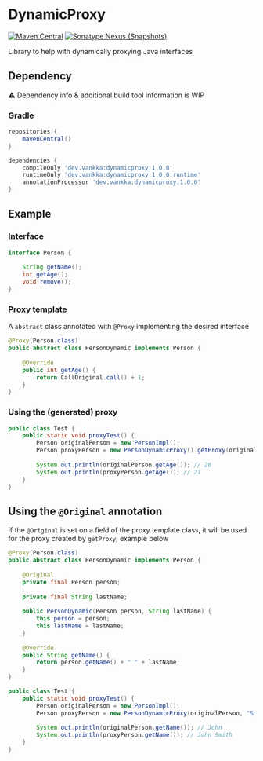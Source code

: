 # DynamicProxy

[![Maven Central](https://img.shields.io/maven-central/v/dev.vankka/dynamicproxy?label=release)](https://central.sonatype.com/search?q=g:dev.vankka%20a:dynamicproxy)
[![Sonatype Nexus (Snapshots)](https://img.shields.io/nexus/s/dev.vankka/dependencydownload-runtime?label=dev&server=https%3A%2F%2Fs01.oss.sonatype.org)](https://s01.oss.sonatype.org/#view-repositories;snapshots~browsestorage~dev)

Library to help with dynamically proxying Java interfaces

## Dependency

⚠️ Dependency info & additional build tool information is WIP

### Gradle
```groovy
repositories {
    mavenCentral()
}

dependencies {
    compileOnly 'dev.vankka:dynamicproxy:1.0.0'
    runtimeOnly 'dev.vankka:dynamicproxy:1.0.0:runtime'
    annotationProcessor 'dev.vankka:dynamicproxy:1.0.0'
}
```

## Example

### Interface
```java
interface Person {
    
    String getName();
    int getAge();
    void remove();
}
```

### Proxy template
A `abstract` class annotated with `@Proxy` implementing the desired interface 
```java
@Proxy(Person.class)
public abstract class PersonDynamic implements Person {
    
    @Override
    public int getAge() {
        return CallOriginal.call() + 1;
    }
}
```

### Using the (generated) proxy
```java
public class Test {
    public static void proxyTest() {
        Person originalPerson = new PersonImpl();
        Person proxyPerson = new PersonDynamicProxy().getProxy(originalPerson);
        
        System.out.println(originalPerson.getAge()); // 20
        System.out.println(proxyPerson.getAge()); // 21
    }
}
```

## Using the `@Original` annotation
If the `@Original` is set on a field of the proxy template class, it will be used for the proxy created by `getProxy`, example below

```java
@Proxy(Person.class)
public abstract class PersonDynamic implements Person {
    
    @Original
    private final Person person;
    
    private final String lastName;
    
    public PersonDynamic(Person person, String lastName) {
        this.person = person;
        this.lastName = lastName;
    }
    
    @Override
    public String getName() {
        return person.getName() + " " + lastName;
    }
}
```

```java
public class Test {
    public static void proxyTest() {
        Person originalPerson = new PersonImpl();
        Person proxyPerson = new PersonDynamicProxy(originalPerson, "Smith").getProxy();
        
        System.out.println(originalPerson.getName()); // John
        System.out.println(proxyPerson.getName()); // John Smith
    }
}
```

